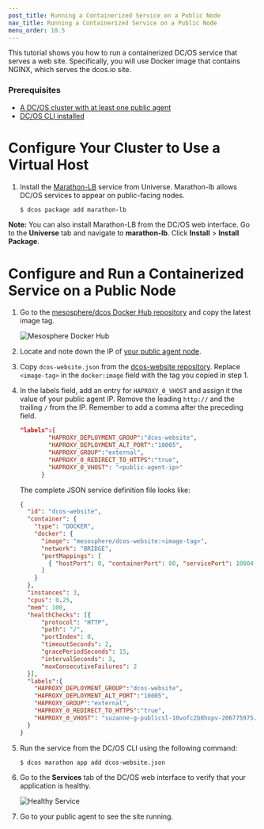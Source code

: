 ```yaml
---
post_title: Running a Containerized Service on a Public Node
nav_title: Running a Containerized Service on a Public Node 
menu_order: 10.5 
---
```


This tutorial shows you how to run a containerized DC/OS service that serves a web site. Specifically, you will use Docker image that contains NGINX, which serves the dcos.io site.

### Prerequisites
- [A DC/OS cluster with at least one public agent](/docs/1.9/administration/installing/)
- [DC/OS CLI installed](/docs/1.9/usage/cli/install/)

# Configure Your Cluster to Use a Virtual Host

1. Install the [Marathon-LB](/docs/1.9/usage/service-discovery/marathon-lb/) service from Universe. Marathon-lb allows DC/OS services to appear on public-facing nodes.

    ```bash
    $ dcos package add marathon-lb
    ```

**Note:** You can also install Marathon-LB from the DC/OS web interface. Go to the **Universe** tab and navigate to **marathon-lb**. Click **Install** > **Install Package**.

# Configure and Run a Containerized Service on a Public Node

1. Go to the [mesosphere/dcos Docker Hub repository](https://hub.docker.com/r/mesosphere/dcos-website/tags/) and copy the latest image tag.

    ![Mesosphere Docker Hub](/docs/1.9/usage/tutorials/img/dockerhub.png)

1. Locate and note down the IP of [your public agent node](/docs/1.9/administration/locate-public-agent/).
1. Copy `dcos-website.json` from the [dcos-website repository](https://github.com/dcos/dcos-website/blob/develop/dcos-website.json). Replace `<image-tag>` in the `docker:image` field with the tag you copied in step 1.
1. In the labels field, add an entry for `HAPROXY_0_VHOST` and assign it the value of your public agent IP. Remove the leading `http://` and the trailing `/` from the IP. Remember to add a comma after the preceding field.

    ```json
    "labels":{
            "HAPROXY_DEPLOYMENT_GROUP":"dcos-website",
            "HAPROXY_DEPLOYMENT_ALT_PORT":"10005",
            "HAPROXY_GROUP":"external",
            "HAPROXY_0_REDIRECT_TO_HTTPS":"true",
            "HAPROXY_0_VHOST": "<public-agent-ip>"
          }
    ```

    The complete JSON service definition file looks like:

    ```json
    {
      "id": "dcos-website",
      "container": {
        "type": "DOCKER",
        "docker": {
          "image": "mesosphere/dcos-website:<image-tag>",
          "network": "BRIDGE",
          "portMappings": [
            { "hostPort": 0, "containerPort": 80, "servicePort": 10004 }
          ]
        }
      },
      "instances": 3,
      "cpus": 0.25,
      "mem": 100,
      "healthChecks": [{
          "protocol": "HTTP",
          "path": "/",
          "portIndex": 0,
          "timeoutSeconds": 2,
          "gracePeriodSeconds": 15,
          "intervalSeconds": 3,
          "maxConsecutiveFailures": 2
      }],
      "labels":{
        "HAPROXY_DEPLOYMENT_GROUP":"dcos-website",
        "HAPROXY_DEPLOYMENT_ALT_PORT":"10005",
        "HAPROXY_GROUP":"external",
        "HAPROXY_0_REDIRECT_TO_HTTPS":"true",
        "HAPROXY_0_VHOST": "suzanne-g-publicsl-10vofc2b8hopv-206775975.us-west-2.elb.amazonaws.com"
      }
    }
    ```

1. Run the service from the DC/OS CLI using the following command:
    ```
    $ dcos marathon app add dcos-website.json
    ```

1. Go to the **Services** tab of the DC/OS web interface to verify that your application is healthy.

    ![Healthy Service](/docs/1.9/usage/tutorials/img/healthy-dcos-website.png)

1. Go to your public agent to see the site running.